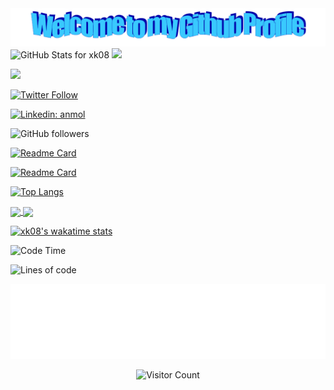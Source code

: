 <img src="https://github.com/xk08/xk08/blob/main/images/welcome.png?raw=true" style="max-width: 100%;" alt="Welcome to my Github Profile" />

<img src="https://github-readme-stats.vercel.app/api?username=xk08&show_icons=true&include_all_commits=true&count_private=true&theme=dracula&layout=compact" alt="GitHub Stats for xk08" width="700">

<img src="https://github-readme-streak-stats.herokuapp.com?user=xk08&theme=dracula&locale=pt-br&date_format=j%2Fn%5B%2FY%5D" width="700">


![](https://visitor-badge.glitch.me/badge?page_id=xk08.xk08)


[![Twitter Follow](https://img.shields.io/twitter/follow/xk08__?label=Seguir)](https://twitter.com/intent/follow?screen_name=xk08__)

[![Linkedin: anmol](https://img.shields.io/badge/-xk08-blue?style=flat-square&logo=Linkedin&logoColor=white&link=https://www.linkedin.com/in/xk08/)](https://www.linkedin.com/in/xk08/)

![GitHub followers](https://img.shields.io/github/followers/xk08?label=Follow&style=social)







[![Readme Card](https://github-readme-stats.vercel.app/api/pin/?username=xk08&repo=DigitalHouse-PublicContent)](https://github.com/xk08/DigitalHouse-PublicContent)

[![Readme Card](https://github-readme-stats.vercel.app/api/pin/?username=xk08&repo=CTD-Summer-Week-22-Front-End_II)](https://github.com/xk08/CTD-Summer-Week-22-Front-End_II)

[![Top Langs](https://github-readme-stats.vercel.app/api/top-langs/?username=xk08&count_private=true&layout=compact)](https://github.com/xk08/xk08)

<a href="https://github.com/anuraghazra/github-readme-stats">
  <img align="center" src="https://github-readme-stats.vercel.app/api/pin/?username=anuraghazra&repo=github-readme-stats" />
</a>
<a href="https://github.com/anuraghazra/convoychat">
  <img align="center" src="https://github-readme-stats.vercel.app/api/pin/?username=anuraghazra&repo=convoychat" />
</a>

[![xk08's wakatime stats](https://github-readme-stats.vercel.app/api/wakatime?username=xk08)](https://github.com/xk08/xk08)

<!--START_SECTION:waka-->
![Code Time](http://img.shields.io/badge/Code%20Time-958%20hrs%2017%20mins-blue)

![Lines of code](https://img.shields.io/badge/Desde%20o%20Hello%20World%20eu%20escrevi-920%20Thousand%20linhas%20de%20c%C3%B3digo-blue)

<!--END_SECTION:waka-->


<div align="center">

<img height="120" alt="Thanks for visiting me" width="100%" src="https://github.com/xk08/xk08/blob/main/images/thnxs.svg" />
<br />

![Visitor Count](https://profile-counter.glitch.me/xk08/count.svg)

</div>





